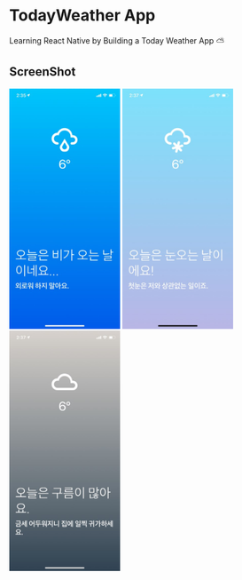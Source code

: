# TodayWeather App
Learning React Native by Building a Today Weather App ⛅️

## ScreenShot
<div>
    <img src="img/1.jpeg" width="200"/>
    <img src="img/2.jpeg" width="200"/>
    <img src="img/3.jpeg" width="200"/>
</div>

